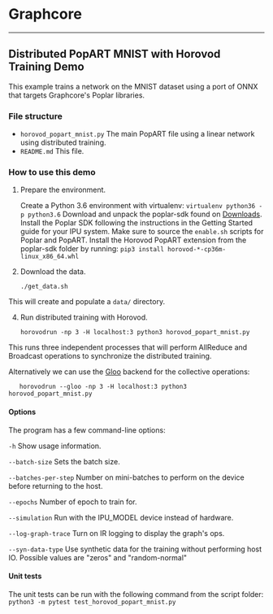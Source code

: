 # Graphcore

---
## Distributed PopART MNIST with Horovod Training Demo

This example trains a network on the MNIST dataset using a port
of ONNX that targets Graphcore's Poplar libraries.

### File structure

* `horovod_popart_mnist.py` The main PopART file using a linear network using distributed training.
* `README.md` This file.

### How to use this demo

1) Prepare the environment.

   Create a Python 3.6 environment with virtualenv: `virtualenv python36 -p python3.6`
   Download and unpack the poplar-sdk found on [Downloads](https://downloads.graphcore.ai/).
   Install the Poplar SDK following the instructions in the Getting Started guide for your IPU system. Make sure to source the `enable.sh`
    scripts for Poplar and PopART.
   Install the Horovod PopART extension from the poplar-sdk folder by running: `pip3 install horovod-*-cp36m-linux_x86_64.whl`

2) Download the data.

       ./get_data.sh

  This will create and populate a `data/` directory.

4) Run distributed training with Horovod.

       horovodrun -np 3 -H localhost:3 python3 horovod_popart_mnist.py

  This runs three independent processes that will perform AllReduce and Broadcast operations to synchronize the distributed training.

  Alternatively we can use the [Gloo](https://github.com/facebookincubator/gloo) backend for the collective operations:

       horovodrun --gloo -np 3 -H localhost:3 python3 horovod_popart_mnist.py

#### Options
The program has a few command-line options:

`-h` Show usage information.

`--batch-size`        Sets the batch size.

`--batches-per-step`  Number on mini-batches to perform on the device before returning to the host.

`--epochs`            Number of epoch to train for.

`--simulation`        Run with the IPU_MODEL device instead of hardware.

`--log-graph-trace`   Turn on IR logging to display the graph's ops.

`--syn-data-type`     Use synthetic data for the training without performing host IO. Possible values are "zeros" and "random-normal"


#### Unit tests
The unit tests can be run with the following command from the script folder: `python3 -m pytest test_horovod_popart_mnist.py`
